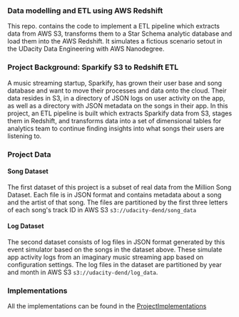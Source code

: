 ### Data modelling and ETL using AWS Redshift
This repo. contains the code to implement a ETL pipeline which extracts data from AWS S3, transforms them to a Star Schema analytic database and load them into the AWS Redshift. It simulates a fictious scenario setout in the UDacity Data Engineering with AWS Nanodegree. 

### Project Background: Sparkify S3 to Redshift ETL
A music streaming startup, Sparkify, has grown their user base and song database and want to move their processes and data onto the cloud. Their data resides in S3, in a directory of JSON logs on user activity on the app, as well as a directory with JSON metadata on the songs in their app. In this project, an ETL pipeline is built which extracts Sparkify data from S3, stages them in Redshift, and transforms data into a set of dimensional tables for analytics team to continue finding insights into what songs their users are listening to.

### Project Data
#### Song Dataset
The first dataset of this project is a subset of real data from the Million Song Dataset. Each file is in JSON format and contains metadata about a song and the artist of that song. The files are partitioned by the first three letters of each song's track ID in AWS S3 `s3://udacity-dend/song_data`

#### Log Dataset
The second dataset consists of log files in JSON format generated by this event simulator based on the songs in the dataset above. These simulate app activity logs from an imaginary music streaming app based on configuration settings. The log files in the dataset are partitioned by year and month in AWS S3 `s3://udacity-dend/log_data`. 

### Implementations
All the implementations can be found in the [ProjectImplementations](https://github.com/wongp1984/s3redshiftetl/tree/main/ProjectImplementations)
